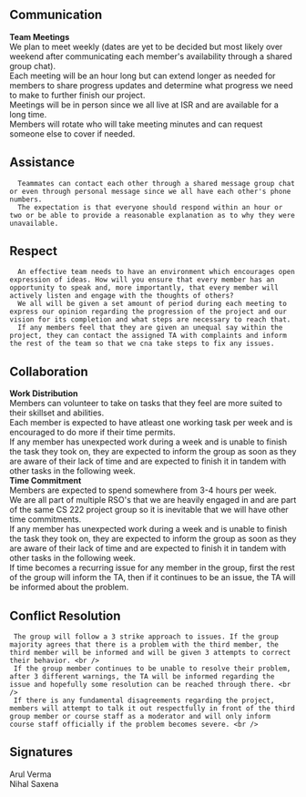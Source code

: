 ## **Communication**
   **Team Meetings** <br />
       We plan to meet weekly (dates are yet to be decided but most likely over weekend after communicating each member's availability through a shared group chat). <br />
       Each meeting will be an hour long but can extend longer as needed for members to share progress updates and determine what progress we need to make to further finish our project. <br />
       Meetings will be in person since we all live at ISR and are available for a long time. <br />
       Members will rotate who will take meeting minutes and can request someone else to cover if needed. <br />

## **Assistance**
      Teammates can contact each other through a shared message group chat or even through personal message since we all have each other's phone numbers. 
      The expectation is that everyone should respond within an hour or two or be able to provide a reasonable explanation as to why they were unavailable. 

## **Respect**
      An effective team needs to have an environment which encourages open expression of ideas. How will you ensure that every member has an opportunity to speak and, more importantly, that every member will actively listen and engage with the thoughts of others?
      We all will be given a set amount of period during each meeting to express our opinion regarding the progression of the project and our vision for its completion and what steps are necessary to reach that.
      If any members feel that they are given an unequal say within the project, they can contact the assigned TA with complaints and inform the rest of the team so that we cna take steps to fix any issues.

## **Collaboration**
   **Work Distribution** <br />
           Members can volunteer to take on tasks that they feel are more suited to their skillset and abilities. <br />
           Each member is expected to have atleast one working task per week and is encouraged to do more if their time permits. <br />
           If any member has unexpected work during a week and is unable to finish the task they took on, they are expected to inform the group as soon as they are aware of their lack of time and are expected to finish it in tandem with other tasks in the following week. <br />
  **Time Commitment** <br />
           Members are expected to spend somewhere from 3-4 hours per week. <br />
           We are all part of multiple RSO's that we are heavily engaged in and are part of the same CS 222 project group so it is inevitable that we will have other time commitments. <br />
           If any member has unexpected work during a week and is unable to finish the task they took on, they are expected to inform the group as soon as they are aware of their lack of time and are expected to finish it in tandem with other tasks in the following week. <br />
           If time becomes a recurring issue for any member in the group, first the rest of the group will inform the TA, then if it continues to be an issue, the TA will be informed about the problem. <br />
           
## **Conflict Resolution**
     The group will follow a 3 strike approach to issues. If the group majority agrees that there is a problem with the third member, the third member will be informed and will be given 3 attempts to correct their behavior. <br />
     If the group member continues to be unable to resolve their problem, after 3 different warnings, the TA will be informed regarding the issue and hopefully some resolution can be reached through there. <br />
     If there is any fundamental disagreements regarding the project, members will attempt to talk it out respectfully in front of the third group member or course staff as a moderator and will only inform course staff officially if the problem becomes severe. <br />
          
## **Signatures**
  Arul Verma <br />
  Nihal Saxena <br />
